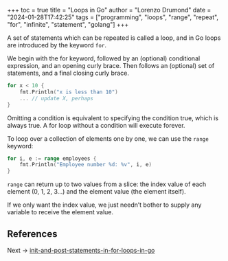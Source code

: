 +++
toc = true
title = "Loops in Go"
author = "Lorenzo Drumond"
date = "2024-01-28T17:42:25"
tags = ["programming",  "loops",  "range",  "repeat",  "for",  "infinite",  "statement",  "golang"]
+++


A set of statements which can be repeated is called a loop, and in Go loops are introduced by the keyword `for`.

We begin with the for keyword, followed by an (optional) conditional expression, and an opening curly brace. Then follows an (optional) set of statements, and a final closing curly brace.
```go
for x < 10 {
    fmt.Println("x is less than 10")
    ... // update X, perhaps
}
```

Omitting a condition is equivalent to specifying the condition true, which is always true. A for loop without a condition will execute forever.

To loop over a collection of elements one by one, we can use the `range` keyword:
```go
for i, e := range employees {
    fmt.Println("Employee number %d: %v", i, e)
}
```

`range` can return up to two values from a slice: the index value of each element (0, 1, 2, 3…) and the element value (the element itself).

If we only want the index value, we just needn’t bother to supply any variable to receive the element value.

## References

Next -> [init-and-post-statements-in-for-loops-in-go](/wiki/init-and-post-statements-in-for-loops-in-go/)
